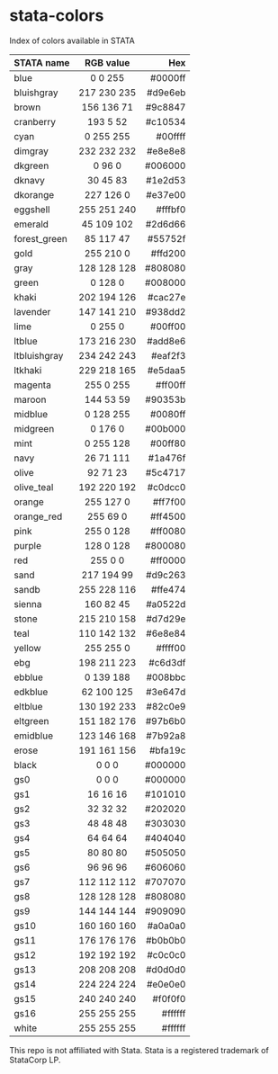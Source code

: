 # stata-colors
Index of colors available in STATA

| 	STATA name	| 	RGB value	| 	Hex	 |
| ------------- |:-------------:| -----:|						
| blue	| 	0 0 255	| 	#0000ff |
| bluishgray	| 	217 230 235	| 	#d9e6eb |
| brown	| 	156 136 71	| 	#9c8847 |
| cranberry	| 	193 5 52	| 	#c10534 |
| cyan	| 	0 255 255	| 	#00ffff |
| dimgray	| 	232 232 232	| 	#e8e8e8 |
| dkgreen	| 	0 96 0	| 	#006000 |
| dknavy	| 	30 45 83	| 	#1e2d53 |
| dkorange	| 	227 126 0	| 	#e37e00 |
| eggshell	| 	255 251 240	| 	#fffbf0 |
| emerald	| 	45 109 102	| 	#2d6d66 |
| forest_green	| 	85 117 47	| 	#55752f |
| gold	| 	255 210 0	| 	#ffd200 |
| gray	| 	128 128 128	| 	#808080 |
| green	| 	0 128 0	| 	#008000 |
| khaki	| 	202 194 126	| 	#cac27e |
| lavender	| 	147 141 210	| 	#938dd2 |
| lime	| 	0 255 0	| 	#00ff00 |
| ltblue	| 	173 216 230	| 	#add8e6 |
| ltbluishgray	| 	234 242 243	| 	#eaf2f3 |
| ltkhaki	| 	229 218 165	| 	#e5daa5 |
| magenta	| 	255 0 255	| 	#ff00ff |
| maroon	| 	144 53 59	| 	#90353b |
| midblue	| 	0 128 255	| 	#0080ff |
| midgreen	| 	0 176 0	| 	#00b000 |
| mint	| 	0 255 128	| 	#00ff80 |
| navy	| 	26 71 111	| 	#1a476f |
| olive	| 	92 71 23	| 	#5c4717 |
| olive_teal	| 	192 220 192	| 	#c0dcc0 |
| orange	| 	255 127 0	| 	#ff7f00 |
| orange_red	| 	255 69 0	| 	#ff4500 |
| pink	| 	255 0 128	| 	#ff0080 |
| purple	| 	128 0 128	| 	#800080 |
| red	| 	255 0 0	| 	#ff0000 |
| sand	| 	217 194 99	| 	#d9c263 |
| sandb	| 	255 228 116	| 	#ffe474 |
| sienna	| 	160 82 45	| 	#a0522d |
| stone	| 	215 210 158	| 	#d7d29e |
| teal	| 	110 142 132	| 	#6e8e84 |
| yellow	| 	255 255 0	| 	#ffff00 |
| ebg	| 	198 211 223	| 	#c6d3df |
| ebblue	| 	0 139 188	| 	#008bbc |
| edkblue	| 	62 100 125	| 	#3e647d |
| eltblue	| 	130 192 233	| 	#82c0e9 |
| eltgreen	| 	151 182 176	| 	#97b6b0 |
| emidblue	| 	123 146 168	| 	#7b92a8 |
| erose	| 	191 161 156	| 	#bfa19c |
| black	| 	0 0 0	| 	#000000 |
| gs0	| 	0 0 0	| 	#000000 |
| gs1	| 	16 16 16	| 	#101010 |
| gs2	| 	32 32 32	| 	#202020 |
| gs3	| 	48 48 48	| 	#303030 |
| gs4	| 	64 64 64	| 	#404040 |
| gs5	| 	80 80 80	| 	#505050 |
| gs6	| 	96 96 96	| 	#606060 |
| gs7	| 	112 112 112	| 	#707070 |
| gs8	| 	128 128 128	| 	#808080 |
| gs9	| 	144 144 144	| 	#909090 |
| gs10	| 	160 160 160	| 	#a0a0a0 |
| gs11	| 	176 176 176	| 	#b0b0b0 |
| gs12	| 	192 192 192	| 	#c0c0c0 |
| gs13	| 	208 208 208	| 	#d0d0d0 |
| gs14	| 	224 224 224	| 	#e0e0e0 |
| gs15	| 	240 240 240	| 	#f0f0f0 |
| gs16	| 	255 255 255	| 	#ffffff |
| white	| 	255 255 255	| 	#ffffff |





This repo is not affiliated with Stata. 
Stata is a registered trademark of StataCorp LP.
